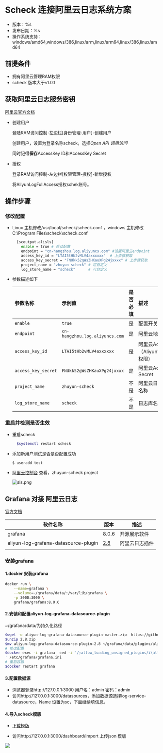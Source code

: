 # Scheck 连接阿里云日志系统方案

- 版本：%s
- 发布日期：%s
- 操作系统支持：windows/amd64,windows/386,linux/arm,linux/arm64,linux/386,linux/amd64

## 前提条件

- 拥有阿里云管理RAM权限
- scheck 版本大于v1.0.1


## 获取阿里云日志服务密钥
[阿里云官方文档](https://help.aliyun.com/document_detail/29009.html?spm=a2c4g.11186623.6.1468.672b693bQhatOa)

- 创建用户

  登陆RAM访问控制-左边栏[身份管理-用户]-创建用户

  创建用户，设置为登录名称scheck，选择*Open API 调用访问*

  同时记得**保存**AccessKey ID和AccessKey Secret

- 授权

  登录RAM访问控制-左边栏[权限管理-授权]-新增授权

  将AliyunLogFullAccess授权schek账号。

## 操作步骤

### 修改配置

- Linux 主机修改/usr/local/scheck/scheck.conf ，windows 主机修改C:\\Program Files\\scheck\scheck.conf 

  ```sh
    [scoutput.alisls]
      enable = true # 启动配置
      endpoint = "cn-hangzhou.log.aliyuncs.com" #设置阿里云endpoint
      access_key_id = "LTAI5tHb2vMLV4axxxxxx"  # 上步骤获取
      access_key_secret = "FNUkk52gWsZHKauXPg24jxxxx" # 上步骤获取
      project_name = "zhuyun-scheck" # 可自定义
      log_store_name = "scheck"      # 可自定义
  ```

- 参数描述如下
  
  | 参数名称            | 示例值                         | 是否必填 | 描述                                          |
  | :------------------ | :----------------------------- | :------: | :-------------------------------------------- |
  | `enable`            | `true`                         |    是    | 配置开关                                      |
  | `endpoint`          | `cn-hangzhou.log.aliyuncs.com` |    是    | 阿里云地域                                    |
  | `access_key_id`     | `LTAI5tHb2vMLV4axxxxxx`        |    是    | 阿里云AccessKey ID（AliyunLogFullAccess权限） |
  | `access_key_secret` | `FNUkk52gWsZHKauXPg24jxxxx`    |    是    | 阿里云AccessKey Secret                        |
  | `project_name`      | `zhuyun-scheck`                |   不是   | 阿里云日志系统的项目名称                      |
  | `log_store_name`    | `scheck`                       |   不是   | 日志库名称                                    |

### 重启并检测是否生效

- 重启scheck
  
  ```sh
    $systemctl restart scheck
  ```
  
- 添加新用户测试是否是否配置成功

  ```sh
  $ useradd test
  ```

- [阿里云控制台](https://sls.console.aliyun.com/lognext/profile) 查看，zhuyun-scheck project

  ![sls.png](https://security-checker-prod.oss-cn-hangzhou.aliyuncs.com/img/sls.png)

## Grafana 对接 阿里云日志

[官方文档](https://help.aliyun.com/document_detail/60952.html?spm=5176.21213303.J_6028563670.7.65713edaY7xSV2&scm=20140722.S_help%40%40%E6%96%87%E6%A1%A3%40%4060952.S_0.ID_60952-RL_grafana-OR_s%2Bhelpproduct-V_1-P0_0)

| 软件名称                             | 版本                                                         | 描述           |
| ------------------------------------ | ------------------------------------------------------------ | -------------- |
| grafana                              | 8.0.6                                                        | 开源展示软件   |
| aliyun-log-grafana-datasource-plugin | [2.8](https://github.com/aliyun/aliyun-log-grafana-datasource-plugin/releases/tag/2.8?spm=a2c4g.11186623.2.13.7a703e0anzkNTh&file=2.8) | 阿里云日志插件 |
|                                      |                                                              |                |



### 安装grafana

#### 1.docker 安装grafana 

```sh
docker run \
	--name=grafana \
	--volume=~/grafana/data/:/var/lib/grafana \
	-p 3000:3000 \
	grafana/grafana:8.0.6
```

#### 2.安装和配置aliyun-log-grafana-datasource-plugin

~/grafana/data/为持久化路径

```sh
$wget -o aliyun-log-grafana-datasource-plugin-master.zip  https://github.com/aliyun/aliyun-log-grafana-datasource-plugin/releases/tag/2.8?spm=a2c4g.11186623.2.13.7a703e0anzkNTh&file=2.8
$unzip 2.8.zip
$mv aliyun-log-grafana-datasource-plugin-2.8 ~/grafana/data/plugins/aliyun-log-grafana-datasource-plugin
# 修改配置
$docker exec -i grafana  sed -i '/;allow_loading_unsigned_plugins/i\allow_loading_unsigned_plugins \= aliyun-log-service-datasource,grafana-log-service-datasource
' /etc/grafana/grafana.ini
# 重启容器
$docker restart grafana
```

#### 3.配置数据源

- 浏览器登录http://127.0.0.1:3000 用户名：admin 密码：admin
- 访问http://127.0.0.1:3000/datasources，添加数据源选择log-service-datasource，Name 设置为sc，下面继续填信息。

#### 4.导入scheck模版

- [下载模版](https://security-checker-prod.oss-cn-hangzhou.aliyuncs.com/img/grafana/zhuyun-scheck-1629358061303.json)

- 访问http://127.0.0.1:3000/dashboard/import 上传json 模版

![](https://security-checker-prod.oss-cn-hangzhou.aliyuncs.com/img/grafana/scheck-grafana.png)

